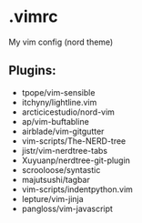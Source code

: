 # .vimrc
My vim config (nord theme)

## Plugins:

- tpope/vim-sensible
- itchyny/lightline.vim
- arcticicestudio/nord-vim
- ap/vim-buftabline
- airblade/vim-gitgutter
- vim-scripts/The-NERD-tree
- jistr/vim-nerdtree-tabs
- Xuyuanp/nerdtree-git-plugin
- scrooloose/syntastic
- majutsushi/tagbar
- vim-scripts/indentpython.vim
- lepture/vim-jinja
- pangloss/vim-javascript
